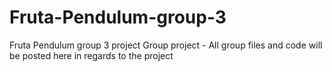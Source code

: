 # Fruta-Pendulum-group-3
Fruta Pendulum group 3 project
Group project - All group files and code will be posted here in regards to the project 
